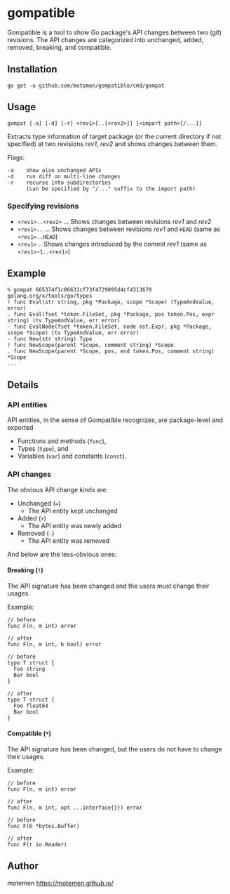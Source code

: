 gompatible
==========

Gompatible is a tool to show Go package's API changes between two (git) revisions. The API changes are categorized into unchanged, added, removed, breaking, and compatible.

## Installation

    go get -u github.com/motemen/gompatible/cmd/gompat

## Usage

    gompat [-a] [-d] [-r] <rev1>[..[<rev2>]] [<import path>[/...]]

Extracts type information of target package (or the current directory if not specified) at two revisions _rev1_, _rev2_ and shows changes between them.

Flags:

    -a    show also unchanged APIs
    -d    run diff on multi-line changes
    -r    recurse into subdirectories
          (can be specified by "/..." suffix to the import path)

### Specifying revisions

- `<rev1>..<rev2>` ... Shows changes between revisions _rev1_ and _rev2_
- `<rev1>..` ... Shows changes between revisions _rev1_ and `HEAD` (same as `<rev1>..HEAD`)
- `<rev1>` .. Shows changes introduced by the commit _rev1_ (same as `<rev1>~1..<rev1>`)

## Example

~~~
% gompat 665374f1c86631cf73f4729095d4cf4313670 golang.org/x/tools/go/types
! func Eval(str string, pkg *Package, scope *Scope) (TypeAndValue, error)
. func Eval(fset *token.FileSet, pkg *Package, pos token.Pos, expr string) (tv TypeAndValue, err error)
- func EvalNode(fset *token.FileSet, node ast.Expr, pkg *Package, scope *Scope) (tv TypeAndValue, err error)
- func New(str string) Type
! func NewScope(parent *Scope, comment string) *Scope
. func NewScope(parent *Scope, pos, end token.Pos, comment string) *Scope
...
~~~

## Details

### API entities

API entities, in the sense of Gompatible recognizes,
are package-level and exported

- Functions and methods (`func`),
- Types (`type`), and
- Variables (`var`) and constants (`const`).

### API changes

The obvious API change kinds are:

- Unchanged (`=`)
  - The API entity kept unchanged
- Added (`+`)
  - The API entity was newly added
- Removed (`-`)
  - The API entity was removed

And below are the less-obvious ones:

#### Breaking (`!`)

The API signature has been changed and the users must change their usages.

Example:

~~~
// before
func F(n, m int) error

// after
func F(n, m int, b bool) error
~~~

~~~
// before
type T struct {
  Foo string
  Bar bool
}

// after
type T struct {
  Foo float64
  Bar bool
}
~~~

#### Compatible (`*`)

The API signature has been changed, but the users do not have to change their usages.

Example:

~~~
// before
func F(n, m int) error

// after
func F(n, m int, opt ...interface{}}) error
~~~

~~~
// before
func F(b *bytes.Buffer)

// after
func F(r io.Reader)
~~~

## Author

motemen <https://motemen.github.io/>
